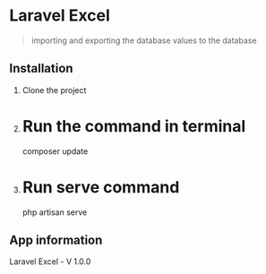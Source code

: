# Laravel Excel

> importing and exporting the database values to the database


## Installation

  1. Clone the project

  2. # Run the command in terminal
        composer update

  3. # Run serve command
        php artisan serve

## App information

  Laravel Excel - V 1.0.0
